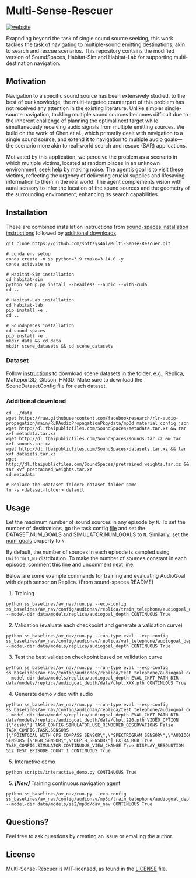# Multi-Sense-Rescuer

[![website](https://img.shields.io/badge/Project-Website-blue)](https://kksinghal.github.io/multi-sense-rescuer/)

Exapnding beyond the task of single sound source seeking, this work tackles the task of navigating to multiple-sound emitting destinations, akin to search and rescue scenarios.
This repository contains the modified version of SoundSpaces, Habitat-Sim and Habitat-Lab for supporting multi-destination navigation.

## Motivation
Navigation to a specific sound source has been extensively studied, to the best of our knowledge, the multi-targeted
counterpart of this problem has not received any attention in the existing literature. Unlike simpler single-source navigation,
tackling multiple sound sources becomes difficult due to the inherent challenge of planning the optimal
next target while simultaneously receiving audio signals from multiple emitting sources.
We build on the work of Chen et al., which primarily dealt with navigation to a single sound source, and extend it
to navigation to multiple audio goals—the scenario more akin to real-world search and rescue (SAR) applications.

Motivated by this application, we perceive the problem as a
scenario in which multiple victims, located at random places
in an unknown environment, seek help by making noise. The
agent’s goal is to visit these victims, reflecting the urgency
of delivering crucial supplies and lifesaving information to
them in the real world. The agent complements vision with
aural sensory to infer the location of the sound sources and
the geometry of the surrounding environment, enhancing its
search capabilities.

## Installation 
These are combined installation instructions from [sound-spaces installation instructions](/sound-spaces/INSTALLATION.md) followed by [additional downloads](/sound-spaces/soundspaces/README.md).

```
git clone https://github.com/softsys4ai/Multi-Sense-Rescuer.git

# conda env setup
conda create -n ss python=3.9 cmake=3.14.0 -y
conda activate ss

# Habitat-Sim installation
cd habitat-sim
python setup.py install --headless --audio --with-cuda
cd ..

# Habitat-Lab installation
cd habitat-lab
pip install -e .
cd ..

# SoundSpaces installation
cd sound-spaces
pip install -e .
mkdir data && cd data
mkdir scene_datasets && cd scene_datasets
```

### Dataset
Follow [instructions](https://github.com/facebookresearch/habitat-sim/blob/main/DATASETS.md) to download scene datasets in the folder, e.g., Replica, Matteport3D, Gibson, HM3D. Make sure to download the SceneDatasetConfig file for each dataset.
### Additional download
```
cd ../data
wget https://raw.githubusercontent.com/facebookresearch/rlr-audio-propagation/main/RLRAudioPropagationPkg/data/mp3d_material_config.json
wget http://dl.fbaipublicfiles.com/SoundSpaces/metadata.tar.xz && tar xvf metadata.tar.xz
wget http://dl.fbaipublicfiles.com/SoundSpaces/sounds.tar.xz && tar xvf sounds.tar.xz
wget http://dl.fbaipublicfiles.com/SoundSpaces/datasets.tar.xz && tar xvf datasets.tar.xz
wget http://dl.fbaipublicfiles.com/SoundSpaces/pretrained_weights.tar.xz && tar xvf pretrained_weights.tar.xz
cd metadata

# Replace the <dataset-folder> dataset folder name
ln -s <dataset-folder> default
```

## Usage

Let the maximum number of sound sources in any episode by `N`.
To set the number of destinations, go the task config [file](https://github.com/softsys4ai/Multi-Sense-Rescuer/tree/main/sound-spaces/configs/audionav/av_nav) and set the DATASET.NUM_GOALS and SIMULATOR.NUM_GOALS to `N`.
Similarly, set the [num_goals](https://github.com/softsys4ai/Multi-Sense-Rescuer/blob/2a7822664128980a28f84735f60fe2ad6ebacce4/sound-spaces/soundspaces/datasets/audionav_dataset.py#L106) property to `N`.

By default, the number of sources in each episode is sampled using `Uniform(1,N)` distribution. To make the number of sources constant in each episode, comment this [line](https://github.com/softsys4ai/Multi-Sense-Rescuer/blob/2a7822664128980a28f84735f60fe2ad6ebacce4/sound-spaces/soundspaces/datasets/audionav_dataset.py#L239C2-L239C2) and uncomment [next line](https://github.com/softsys4ai/Multi-Sense-Rescuer/blob/2a7822664128980a28f84735f60fe2ad6ebacce4/sound-spaces/soundspaces/datasets/audionav_dataset.py#L240).

Below are some example commands for training and evaluating AudioGoal with depth sensor on Replica. (From sound-spaces README)
1. Training
```
python ss_baselines/av_nav/run.py --exp-config ss_baselines/av_nav/config/audionav/replica/train_telephone/audiogoal_depth.yaml --model-dir data/models/replica/audiogoal_depth CONTINUOUS True
```
2. Validation (evaluate each checkpoint and generate a validation curve)
```
python ss_baselines/av_nav/run.py --run-type eval --exp-config ss_baselines/av_nav/config/audionav/replica/val_telephone/audiogoal_depth.yaml --model-dir data/models/replica/audiogoal_depth CONTINUOUS True
```
3. Test the best validation checkpoint based on validation curve
```
python ss_baselines/av_nav/run.py --run-type eval --exp-config ss_baselines/av_nav/config/audionav/replica/test_telephone/audiogoal_depth.yaml --model-dir data/models/replica/audiogoal_depth EVAL_CKPT_PATH_DIR data/models/replica/audiogoal_depth/data/ckpt.XXX.pth CONTINUOUS True
```
4. Generate demo video with audio
```
python ss_baselines/av_nav/run.py --run-type eval --exp-config ss_baselines/av_nav/config/audionav/replica/test_telephone/audiogoal_depth.yaml --model-dir data/models/replica/audiogoal_depth EVAL_CKPT_PATH_DIR data/models/replica/audiogoal_depth/data/ckpt.220.pth VIDEO_OPTION [\"disk\"] TASK_CONFIG.SIMULATOR.USE_RENDERED_OBSERVATIONS False TASK_CONFIG.TASK.SENSORS [\"POINTGOAL_WITH_GPS_COMPASS_SENSOR\",\"SPECTROGRAM_SENSOR\",\"AUDIOGOAL_SENSOR\"] SENSORS [\"RGB_SENSOR\",\"DEPTH_SENSOR\"] EXTRA_RGB True TASK_CONFIG.SIMULATOR.CONTINUOUS_VIEW_CHANGE True DISPLAY_RESOLUTION 512 TEST_EPISODE_COUNT 1 CONTINUOUS True
```
5. Interactive demo
```
python scripts/interactive_demo.py CONTINUOUS True
```
5. ***[New]*** Training continuous navigation agent 
```
python ss_baselines/av_nav/run.py --exp-config ss_baselines/av_nav/config/audionav/mp3d/train_telephone/audiogoal_depth_ddppo.yaml --model-dir data/models/ss2/mp3d/dav_nav CONTINUOUS True
```

## Questions?
Feel free to ask questions by creating an issue or emailing the author.

## License
Multi-Sense-Rescuer is MIT-licensed, as found in the [LICENSE](LICENSE) file.
